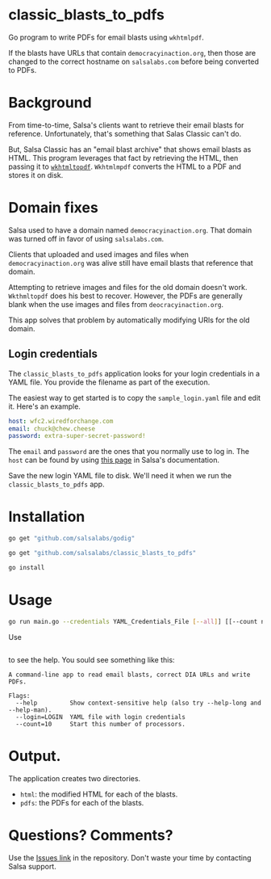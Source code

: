 # classic_blasts_to_pdfs
Go program to write PDFs for email blasts using `wkhtmlpdf`.

If the blasts have URLs that contain `democracyinaction.org`, then those are changed to the correct hostname on `salsalabs.com` before being converted to PDFs.

# Background
From time-to-time, Salsa's clients want to retrieve their email blasts for reference.  Unfortunately, that's something that Salas Classic can't do.

But, Salsa Classic has an "email blast archive" that shows email blasts as HTML.  This program leverages that fact by retrieving the HTML, then passing it to [`wkhtmltopdf`](https://wkhtmltopdf.org/).  `Wkhtmlmpdf` converts the HTML to a PDF and stores it on disk.

# Domain fixes
Salsa used to have a domain named `democracyinaction.org`.  That domain was turned off in favor of using `salsalabs.com`.

Clients that uploaded and used images and files when `democracyinaction.org` was alive still have email blasts that reference that domain.

Attempting to retrieve images and files for the old domain doesn't work.  `Wkthmltopdf` does his best to recover.  However, the PDFs are generally blank when the use images and files from `deocracyinaction.org`.

This app solves that problem by automatically modifying URls for the old domain.

## Login credentials

The `classic_blasts_to_pdfs` application looks for your login credentials in a YAML file.  You provide the filename as part of the execution.

  The easiest way to get started is to  copy the `sample_login.yaml` file and edit it.  Here's an example.
```yaml
host: wfc2.wiredforchange.com
email: chuck@chew.cheese
password: extra-super-secret-password!
```
The `email` and `password` are the ones that you normally use to log in. The `host` can be found by using [this page](https://help.salsalabs.com/hc/en-us/articles/115000341773-Salsa-Application-Program-Interface-API-#api_host) in Salsa's documentation.

Save the new login YAML file to disk.  We'll need it when we  run the `classic_blasts_to_pdfs` app.

# Installation
```bash
go get "github.com/salsalabs/godig"

go get "github.com/salsalabs/classic_blasts_to_pdfs"

go install
```

# Usage
```bash
go run main.go --credentials YAML_Credentials_File [--all]] [[--count number]]
```
Use
```go run main.go --help
```
to see the help.  You sould see something like this:
```
A command-line app to read email blasts, correct DIA URLs and write PDFs.

Flags:
  --help         Show context-sensitive help (also try --help-long and --help-man).
  --login=LOGIN  YAML file with login credentials
  --count=10     Start this number of processors.
```
# Output.

The application creates two directories.

* `html`: the modified HTML for each of the blasts.
* `pdfs`: the PDFs for each of the blasts.

# Questions?  Comments?
Use the [Issues link](https://github.com/salsalabs/classic_blasts_to_pdfs/issues) in the repository.  Don't waste your time by contacting Salsa support.
